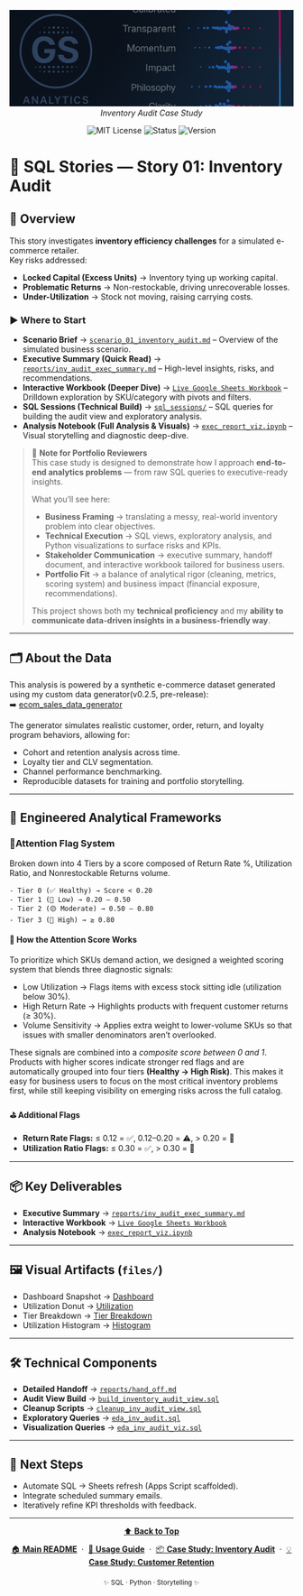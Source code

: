 
<p align="center">
  <img src="../repo_files/dark_logo_banner.png" width="1000"/>
  <br>
  <em>Inventory Audit Case Study</em>
</p>

<p align="center">
  <img alt="MIT License" src="https://img.shields.io/badge/license-MIT-blue">
  <img alt="Status" src="https://img.shields.io/badge/status-active-brightgreen">
  <img alt="Version" src="https://img.shields.io/badge/version-v0.2.0-blueviolet">
</p>

# 📘 SQL Stories — Story 01: Inventory Audit

## 🔎 Overview  
This story investigates **inventory efficiency challenges** for a simulated e-commerce retailer.  
Key risks addressed:  
- **Locked Capital (Excess Units)** → Inventory tying up working capital.  
- **Problematic Returns** → Non-restockable, driving unrecoverable losses.  
- **Under-Utilization** → Stock not moving, raising carrying costs.  

### ▶️ Where to Start
- **Scenario Brief** → [`scenario_01_inventory_audit.md`](scenario_01_inventory_audit.md) – Overview of the simulated business scenario.
- **Executive Summary (Quick Read)** → [`reports/inv_audit_exec_summary.md`](reports/inv_audit_exec_summary.md) – High-level insights, risks, and recommendations.  
- **Interactive Workbook (Deeper Dive)** → [`Live Google Sheets Workbook`](https://docs.google.com/spreadsheets/d/1PuANFstg9yOWV84X1mOoblQp4ProvaSo4iYJ1ONZM7k/edit?usp=sharing) – Drilldown exploration by SKU/category with pivots and filters.  
- **SQL Sessions (Technical Build)** → [`sql_sessions/`](sql_sessions/) – SQL queries for building the audit view and exploratory analysis.  
- **Analysis Notebook (Full Analysis & Visuals)** → [`exec_report_viz.ipynb`](exec_report_viz.ipynb) – Visual storytelling and diagnostic deep-dive.   

 
 > 📝 **Note for Portfolio Reviewers**  
> This case study is designed to demonstrate how I approach **end-to-end analytics problems** — from raw SQL queries to executive-ready insights.  
> 
> What you’ll see here:  
> - **Business Framing** → translating a messy, real-world inventory problem into clear objectives.  
> - **Technical Execution** → SQL views, exploratory analysis, and Python visualizations to surface risks and KPIs.  
> - **Stakeholder Communication** → executive summary, handoff document, and interactive workbook tailored for business users.  
> - **Portfolio Fit** → a balance of analytical rigor (cleaning, metrics, scoring system) and business impact (financial exposure, recommendations).  
> 
> This project shows both my **technical proficiency** and my **ability to communicate data-driven insights in a business-friendly way**.
---

## 🗂 About the Data  
This analysis is powered by a synthetic e-commerce dataset generated using my custom data generator(v0.2.5, pre-release):  
➡️ [ecom_sales_data_generator](https://github.com/G-Schumacher44/ecom_sales_data_generator)  

The generator simulates realistic customer, order, return, and loyalty program behaviors, allowing for:  
- Cohort and retention analysis across time.  
- Loyalty tier and CLV segmentation.  
- Channel performance benchmarking.  
- Reproducible datasets for training and portfolio storytelling. 

___

## 📐 Engineered Analytical Frameworks  

### 🚩Attention Flag System  
Broken down into 4 Tiers by a score composed of Return Rate %, Utilization Ratio, and Nonrestockable Returns volume.
  
    - Tier 0 (✅ Healthy) → Score < 0.20  
    - Tier 1 (🔵 Low) → 0.20 – 0.50  
    - Tier 2 (🟡 Moderate) → 0.50 – 0.80  
    - Tier 3 (🔴 High) → ≥ 0.80  

#### 📌 How the Attention Score Works

To prioritize which SKUs demand action, we designed a weighted scoring system that blends three diagnostic signals:

- Low Utilization → Flags items with excess stock sitting idle (utilization below 30%).
- High Return Rate → Highlights products with frequent customer returns (≥ 30%).
- Volume Sensitivity → Applies extra weight to lower-volume SKUs so that issues with smaller denominators aren’t overlooked.

These signals are combined into a *composite score between 0 and 1*. Products with higher scores indicate stronger red flags and are automatically grouped into four tiers **(Healthy → High Risk)**. This makes it easy for business users to focus on the most critical inventory problems first, while still keeping visibility on emerging risks across the full catalog.

#### ⛳️ Additional Flags

-  **Return Rate Flags:** ≤ 0.12 = ✅, 0.12–0.20 = ⚠️, > 0.20 = 🚨
-  **Utilization Ratio Flags:** ≤ 0.30 = ✅, > 0.30 = 🚨
  
___

## 📦 Key Deliverables  
- **Executive Summary** → [`reports/inv_audit_exec_summary.md`](reports/inv_audit_exec_summary.md)  
- **Interactive Workbook** → [`Live Google Sheets Workbook`](https://docs.google.com/spreadsheets/d/1PuANFstg9yOWV84X1mOoblQp4ProvaSo4iYJ1ONZM7k/edit?usp=sharing)
- **Analysis Notebook** → [`exec_report_viz.ipynb`](exec_report_viz.ipynb)   


---

## 🖼 Visual Artifacts (`files/`)  
- Dashboard Snapshot → [Dashboard](files/dashboard.png)  
- Utilization Donut → [Utilization](files/cap_lock_donut.png)    
- Tier Breakdown → [Tier Breakdown](files/dist_attn_flags.png)  
- Utilization Histogram → [Histogram](files/util_hist.png)  

---

## 🛠 Technical Components 
- **Detailed Handoff** → [`reports/hand_off.md`](reports/hand_off.md)   
- **Audit View Build** → [`build_inventory_audit_view.sql`](sql_sessions/build_inventory_audit_view.sql)  
- **Cleanup Scripts** → [`cleanup_inv_audit_view.sql`](sql_sessions/cleanup_inv_audit_view.sql)  
- **Exploratory Queries** → [`eda_inv_audit.sql`](sql_sessions/eda_inv_audit.sql)  
- **Visualization Queries** → [`eda_inv_audit_viz.sql`](sql_sessions/eda_inv_audit_viz.sql)  

  
---

## 🥾 Next Steps  
- Automate SQL → Sheets refresh (Apps Script scaffolded).  
- Integrate scheduled summary emails.  
- Iteratively refine KPI thresholds with feedback.  

---

<div align="center">
  <a href="../README.md#-sql-case-studies--portfolio">
    ⬆️ <b>Back to Top</b>
  </a>
</div>

<p align="center">
  <a href="../README.md">🏠 <b>Main README</b></a>
  &nbsp;·&nbsp;
  <a href="../USAGE.md">📖 <b>Usage Guide</b></a>
  &nbsp;·&nbsp;
  <a href="./story_01_portfolio_readme.md">📦 <b>Case Study: Inventory Audit</b></a>
  &nbsp;·&nbsp;
  <a href="../story_02_customer_retention_snapshot/story_02_portfolio_readme.md">💡 <b>Case Study: Customer Retention</b></a>
</p>

<p align="center">
  <sub>✨ SQL · Python · Storytelling ✨</sub>
</p>